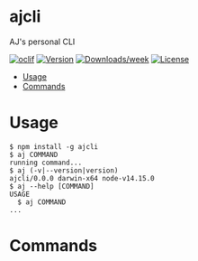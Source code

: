 ajcli
=====

AJ&#39;s personal CLI

[![oclif](https://img.shields.io/badge/cli-oclif-brightgreen.svg)](https://oclif.io)
[![Version](https://img.shields.io/npm/v/ajcli.svg)](https://npmjs.org/package/ajcli)
[![Downloads/week](https://img.shields.io/npm/dw/ajcli.svg)](https://npmjs.org/package/ajcli)
[![License](https://img.shields.io/npm/l/ajcli.svg)](https://github.com/ahjota/mycli/blob/master/package.json)

<!-- toc -->
* [Usage](#usage)
* [Commands](#commands)
<!-- tocstop -->
# Usage
<!-- usage -->
```sh-session
$ npm install -g ajcli
$ aj COMMAND
running command...
$ aj (-v|--version|version)
ajcli/0.0.0 darwin-x64 node-v14.15.0
$ aj --help [COMMAND]
USAGE
  $ aj COMMAND
...
```
<!-- usagestop -->
# Commands
<!-- commands -->

<!-- commandsstop -->
